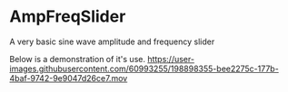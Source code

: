 # AmpFreqSlider
A very basic sine wave amplitude and frequency slider

Below is a demonstration of it's use.
https://user-images.githubusercontent.com/60993255/198898355-bee2275c-177b-4baf-9742-9e9047d26ce7.mov


